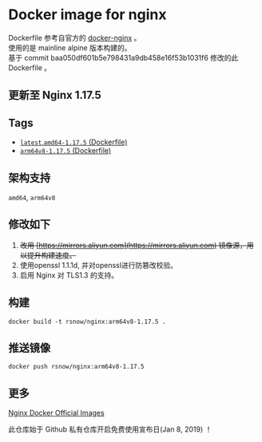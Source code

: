 # Docker image for nginx

Dockerfile 参考自官方的 [docker-nginx](https://github.com/nginxinc/docker-nginx/tree/master/mainline/alpine) 。  
使用的是 mainline alpine 版本构建的。  
基于 commit baa050df601b5e798431a9db458e16f53b1031f6 修改的此 Dockerfile 。

## 更新至 Nginx 1.17.5

## Tags

* [`latest`,`amd64-1.17.5` (Dockerfile)](https://github.com/Ran-snow/docker-nginx/blob/master/Dockerfile)
* [`arm64v8-1.17.5` (Dockerfile)](https://github.com/Ran-snow/docker-nginx/blob/master/Dockerfile)

## 架构支持

`amd64`, `arm64v8`

## 修改如下
1. ~~改用 [https://mirrors.aliyun.com](https://mirrors.aliyun.com) 镜像源，用以提升构建速度。~~
2. 使用openssl 1.1.1d, 并对openssl进行防篡改校验。
3. 启用 Nginx 对 TLS1.3 的支持。

## 构建

```
docker build -t rsnow/nginx:arm64v8-1.17.5 .
```

## 推送镜像

```
docker push rsnow/nginx:arm64v8-1.17.5
```

## 更多

[Nginx Docker Official Images](https://hub.docker.com/_/nginx)

此仓库始于 Github 私有仓库开启免费使用宣布日(Jan 8, 2019) ！